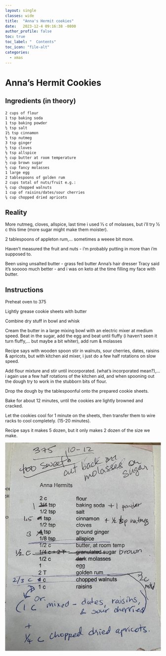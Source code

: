 ```yaml
---
layout: single
classes: wide
title:  "Anna's Hermit cookies"
date:   2023-12-4 09:16:38 -0800
author_profile: false
toc: true
toc_label: "  Contents"
toc_icon: "file-alt"
categories:
  - xmas
---
```



# Anna’s Hermit Cookies

## Ingredients (in theory)

```
2 cups of flour
1 tsp baking soda
1 tsp baking powder
½ tsp salt
1½ tsp cinnamon
½ tsp nutmeg
3 tsp ginger
½ tsp cloves
⅛ tsp allspice
½ cup butter at room temperature
½ cup brown sugar
½ cup fancy molasses
1 large egg
2 tablespoons of golden rum
2 cups total of nuts/fruit e.g.:
⅔ cup chopped walnuts
1 cup of raisins/dates/sour cherries 
¼ cup chopped dried apricots 
```

## Reality
More nutmeg, cloves, allspice, last time i used ⅓ c of molasses, but i’ll try ½ c this time (more sugar might make them moister).

2 tablespoons of appleton rum,... sometimes a weeee bit more.

Haven’t measured the fruit and nuts - i’m probably putting in more than i’m supposed to.

Been using unsalted butter - grass fed butter Anna’s hair dresser Tracy said it’s sooooo much better - and i was on keto at the time filling my face with butter.

## Instructions

Preheat oven to 375

Lightly grease cookie sheets with butter

Combine dry stuff in bowl and whisk

Cream the butter in a large mixing bowl with an electric mixer at medium speed.
Beat in the sugar, add the egg and beat until fluffy (i haven’t seen it turn fluffy,... but maybe a bit whiter), add rum & molasses

Recipe says with wooden spoon stir in walnuts, sour cherries, dates, raisins & apricots, but with kitchen aid mixer, i just do a few half rotations on slow speed.

Add flour mixture and stir until incorporated. (what’s incorporated mean?),... i again use a few half rotations of the kitchen aid, and when spooning out the dough try to work in the stubborn bits of flour.

Drop the dough by the tablespoonful onto the prepared cookie sheets.

Bake for about 12 minutes, until the cookies are lightly browned and cracked.

Let the cookies cool for 1 minute on the sheets, then transfer them to wire racks to cool completely. (15-20 minutes).

Recipe says it makes 5 dozen, but it only makes 2 dozen of the size we make.

![](/assets/images/annas_recipe.jpg)

